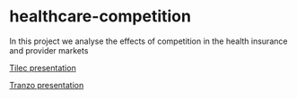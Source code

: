 # healthcare-competition
In this project we analyse the effects of competition in the health insurance and provider markets

[Tilec presentation](https://janboone.github.io/healthcare-competition/Tilec11012017.html)

[Tranzo presentation](https://janboone.github.io/healthcare-competition/Tranzo_sept_2017.html)
